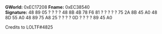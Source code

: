 **GWorld:** 0xEC17208                                                                                                                                                                                                                                                                                                                                **Fname:** 0xEC38540                                                                                                                                                                        
**Signature:** 48 89 05 ? ? ? ? 48 8B 4B 78 F6 81 ? ? ? ? ? 75 2A 8B 45 A0 48 8D 55 A0 48 89 75 A8 25 ? ? ? ? 0D ? ? ? ? 89 45 A0

Credits to LOLTF#4825
